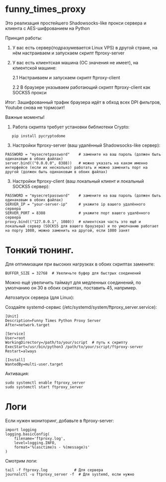 # funny_times_proxy

Это реализация простейшего Shadowsocks-like прокси сервера и клиента с AES-шифрованием на Python

Принцип работы:
1. У вас есть cервер(подразумевается Linux VPS) в другой стране, на нём настраиваем и запускаем скрипт ftproxy-server
2. У вас есть клиентская машина (ОС значения не имеет), на клиентской машине:

   2.1 Настраиваем и запускаем скрипт ftproxy-client

   2.2 В браузере указываем работающий скрипт ftproxy-client как SOCKS5 прокси

Итог: Зашифрованный трафик браузера идёт в обход всех DPI фильтров, Youtube снова не тормозит!

Важные моменты!

1. Работа скрипта требует установки библиотеки Crypto:
```
   pip install pycryptodome
```
3. Настройки ftproxy-server (ваш удалённый Shadowsocks-like сервер):
```
PASSWORD = "mysecretpassword"    # замените на ваш пароль (должен быть одинаковым в обоих файлах)
server.bind(("0.0.0.0", 8388))   # можно указать на каком именно интерфейсе (если их несколько) работать и можно заменить порт на другой (должен быть одинаковым в обоих файлах)
```
3. Настройки ftproxy-client (ваш локальный клиент и локальный SOCKS5 сервер):
```
PASSWORD = "mysecretpassword"    # замените на ваш пароль (должен быть одинаковым в обоих файлах)
SERVER_IP = "your-server-ip"     # укажите ip вашего удалённого сервера
SERVER_PORT = 8388               # укажите порт вашего удалённого сервера
proxy.bind(("127.0.0.1", 1080))  # клиентская часть это ещё и локальный сервер (SOCKS5 для вашего браузера) и по умолчанию работает на порту 1080, можно заменить на другой, если 1080 занят
```

# Тонкий тюнинг.

Для оптимизации при высоких нагрузках в обоих скриптах замените:
```
BUFFER_SIZE = 32768  # Увеличьте буфер для быстрых соединений
```

Можно ещё увеличить таймаут для медленных соединений, по умолчанию он 30 в обоих скриптах, поставить 45, например.

Автозапуск сервера (для Linux):

Создайте systemd-сервис (/etc/systemd/system/ftproxy_server.service):

```
[Unit]
Description=Funny Times Python Proxy Server
After=network.target

[Service]
User=root
WorkingDirectory=/path/to/your/script  # путь к скрипту
ExecStart=/usr/bin/python3 /path/to/your/script/ftproxy-server
Restart=always

[Install]
WantedBy=multi-user.target
```
Активация:
```
sudo systemctl enable ftproxy_server
sudo systemctl start ftproxy_server
```
# Логи
Если нужен мониторинг, добавьте в ftproxy-server:
```
import logging
logging.basicConfig(
    filename='ftproxy.log',
    level=logging.INFO,
    format='%(asctime)s - %(message)s'
)
```
Смотрим логи:
```
tail -f ftproxy.log            # Для сервера
journalctl -u ftproxy_server -f  # Для systemd, если нужно
```
